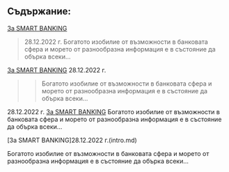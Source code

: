 ## Съдържание:

[За SMART BANKING](intro.md)
> 28.12.2022 г.
Богатото изобилие от възможности в банковата сфера и морето от разнообразна информация е в състояние да обърка всеки...

[За SMART BANKING](intro.md) 28.12.2022 г.
>> Богатото изобилие от възможности в банковата сфера и морето от разнообразна информация е в състояние да обърка всеки...

28.12.2022 г. [За SMART BANKING](intro.md)
Богатото изобилие от възможности в банковата сфера и морето от разнообразна информация е в състояние да обърка всеки...

[За SMART BANKING]28.12.2022 г.(intro.md)
> 
Богатото изобилие от възможности в банковата сфера и морето от разнообразна информация е в състояние да обърка всеки...

